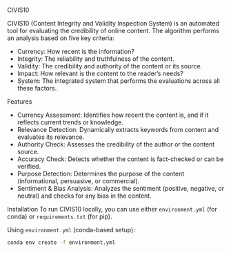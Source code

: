 CIVIS10

CIVIS10 (Content Integrity and Validity Inspection System) is an automated tool for evaluating the credibility of online content. The algorithm performs an analysis based on five key criteria:

- Currency: How recent is the information?
- Integrity: The reliability and truthfulness of the content.
- Validity: The credibility and authority of the content or its source.
- Impact: How relevant is the content to the reader’s needs?
- System: The integrated system that performs the evaluations across all these factors.

Features
- Currency Assessment: Identifies how recent the content is, and if it reflects current trends or knowledge.
- Relevance Detection: Dynamically extracts keywords from content and evaluates its relevance.
- Authority Check: Assesses the credibility of the author or the content source.
- Accuracy Check: Detects whether the content is fact-checked or can be verified.
- Purpose Detection: Determines the purpose of the content (informational, persuasive, or commercial).
- Sentiment & Bias Analysis: Analyzes the sentiment (positive, negative, or neutral) and checks for any bias in the content.

Installation
To run CIVIS10 locally, you can use either `environment.yml` (for conda) or `requirements.txt` (for pip).

Using `environment.yml` (conda-based setup):
```bash
conda env create -f environment.yml